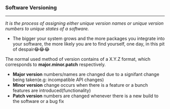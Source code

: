 ### Software Versioning ###
---------------------

<em>It is the process of assigning either unique version names or unique version numbers to unique states of a software.</em>

 - The bigger your system grows and the more packages you integrate into your software, the more likely you are to find yourself, one day, in this pit of despair😂😂😂

The normal used method of version contains of a X.Y.Z format, which corresponds to <b>major.minor.patch</b> respectively.

 - <b>Major version</b> numbers/names are changed due to a signifant change being taken(e.g: incompatible API changes)
 - <b>Minor version</b> change occurs when there is a feature or a bunch features are introduced(functionality)
 - <b>Patch version</b> numbers are changed whenever there is a new build to the software or a bug fix
